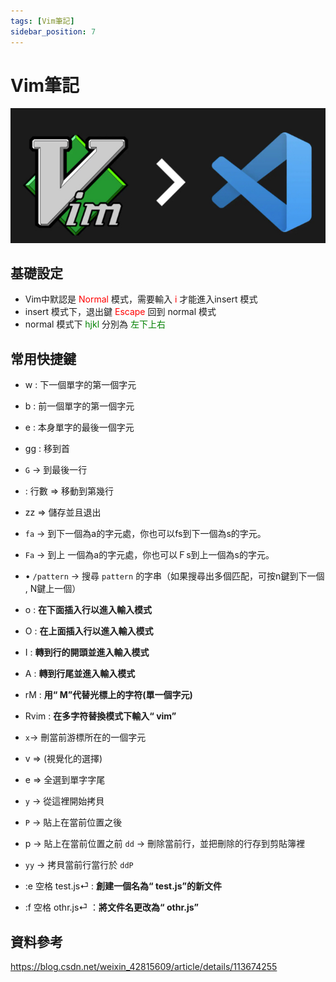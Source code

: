 ```yaml
---
tags: [Vim筆記]
sidebar_position: 7
---
```

# Vim筆記 
![](./img/vim.png)
## 基礎設定
* Vim中默認是 <font color="red">Normal </font>模式，需要輸入<font color="red"> i </font> 才能進入insert 模式
* insert 模式下，退出鍵 <font color="red">Escape </font>回到 normal 模式
* normal 模式下 <font color="green">hjkl </font>分別為 <font color="green">左下上右</font>
## 常用快捷鍵
- w : 下一個單字的第一個字元
- b : 前一個單字的第一個字元
- e : 本身單字的最後一個字元
- gg : 移到首
- `G` → 到最後一行
- : 行數 ⇒ 移動到第幾行
- zz ⇒ 儲存並且退出
- `fa` → 到下一個為a的字元處，你也可以fs到下一個為s的字元。
- `Fa` → 到上 一個為a的字元處，你也可以Ｆs到上一個為s的字元。
- • `/pattern` → 搜尋 `pattern` 的字串（如果搜尋出多個匹配，可按n鍵到下一個 , N鍵上一個）
- o : **在下面插入行以進入輸入模式**
- O : **在上面插入行以進入輸入模式**
- I : **轉到行的開頭並進入輸入模式**
- A : **轉到行尾並進入輸入模式**
- rM : **用“ M”代替光標上的字符(單一個字元)**
- Rvim :  **在多字符替換模式下輸入“ vim”**
- `x`→ 刪當前游標所在的一個字元
- v ⇒ (視覺化的選擇)
- e ⇒ 全選到單字字尾
- `y` → 從這裡開始拷貝
- `P` → 貼上在當前位置之後
- p → 貼上在當前位置之前
 `dd` → 刪除當前行，並把刪除的行存到剪貼簿裡
- `yy` → 拷貝當前行當行於 `ddP`

- :e 空格 test.js⏎ :  **創建一個名為“ test.js”的新文件**
- :f 空格 othr.js⏎ ：**將文件名更改為“ othr.js”**

## 資料參考
https://blog.csdn.net/weixin_42815609/article/details/113674255

